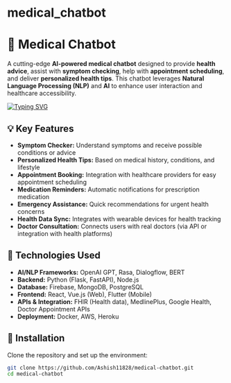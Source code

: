 # medical_chatbot
# 🏥 Medical Chatbot  

A cutting-edge **AI-powered medical chatbot** designed to provide **health advice**, assist with **symptom checking**, help with **appointment scheduling**, and deliver **personalized health tips**. This chatbot leverages **Natural Language Processing (NLP)** and **AI** to enhance user interaction and healthcare accessibility.

[![Typing SVG](https://readme-typing-svg.herokuapp.com?font=Fira+Code&size=22&color=F7B801&center=true&width=700&lines=Medical+Chatbot+%7C+AI%2FML+%7C+Symptom+Checker)](https://github.com/Ashish11828)

## 💡 Key Features  
- **Symptom Checker:** Understand symptoms and receive possible conditions or advice  
- **Personalized Health Tips:** Based on medical history, conditions, and lifestyle  
- **Appointment Booking:** Integration with healthcare providers for easy appointment scheduling  
- **Medication Reminders:** Automatic notifications for prescription medication  
- **Emergency Assistance:** Quick recommendations for urgent health concerns  
- **Health Data Sync:** Integrates with wearable devices for health tracking  
- **Doctor Consultation:** Connects users with real doctors (via API or integration with health platforms)

## 🔧 Technologies Used  
- **AI/NLP Frameworks:** OpenAI GPT, Rasa, Dialogflow, BERT  
- **Backend:** Python (Flask, FastAPI), Node.js  
- **Database:** Firebase, MongoDB, PostgreSQL  
- **Frontend:** React, Vue.js (Web), Flutter (Mobile)  
- **APIs & Integration:** FHIR (Health data), MedlinePlus, Google Health, Doctor Appointment APIs  
- **Deployment:** Docker, AWS, Heroku

## 🚀 Installation  

Clone the repository and set up the environment:

```bash
git clone https://github.com/Ashish11828/medical-chatbot.git
cd medical-chatbot
